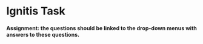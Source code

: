 # Ignitis Task
#### Assignment: the questions should be linked to the drop-down menus with answers to these questions.
